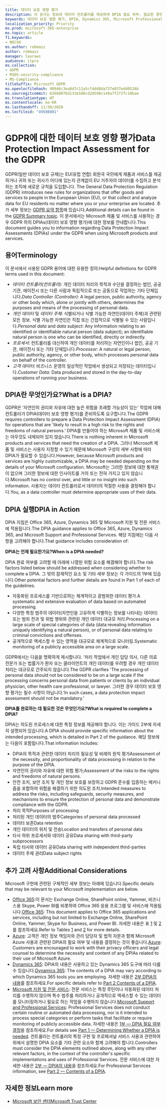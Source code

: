 ```yaml
---
title: 데이터 보호 영향 평가
description: 이 문서는 정보와 데이터 컨트롤러를 제공하여 DPIA 필요 여부, 필요한 경우 포함할 세부 사항을 결정할 수 있도록 지원합니다.
keywords: 데이터 보호 영향 평가, DPIA, Dynamics 365, Microsoft Professional Services, Microsoft 365, Microsoft 365 설명서, GDPR
localization_priority: Priority
ms.prod: microsoft-365-enterprise
ms.topic: article
f1.keywords:
- NOCSH
ms.author: robmazz
author: robmazz
manager: laurawi
audience: itpro
ms.collection:
- GDPR
- M365-security-compliance
- MS-Compliance
titleSuffix: Microsoft GDPR
ms.openlocfilehash: 40946c3ea8d7c11a5cfddd8da737e037edd0526b
ms.sourcegitcommit: 626b0076d133e588cd28598c149a7f272fc18bae
ms.translationtype: HT
ms.contentlocale: ko-KR
ms.lasthandoff: 11/30/2020
ms.locfileid: "49508801"
---
```

# <a name="data-protection-impact-assessment-for-the-gdpr"></a><span data-ttu-id="3331c-104">GDPR에 대한 데이터 보호 영향 평가</span><span class="sxs-lookup"><span data-stu-id="3331c-104">Data Protection Impact Assessment for the GDPR</span></span>

<span data-ttu-id="3331c-105">GDPR(일반 데이터 보호 규제)는 EU(유럽 연합) 회원국 국민에게 제품과 서비스를 제공하거나 귀하 또는 귀사가 어디에 있는지 관계없이 EU 거주자의 데이터를 수집하고 분석하는 조직에 새로운 규칙을 도입합니다. </span><span class="sxs-lookup"><span data-stu-id="3331c-105">The General Data Protection Regulation (GDPR) introduces new rules for organizations that offer goods and services to people in the European Union (EU), or that collect and analyze data for EU residents no matter where you or your enterprise are located.</span></span> <span data-ttu-id="3331c-106">추가 세부 정보는 [GDPR 요약 항목](gdpr.md)에 있습니다.</span><span class="sxs-lookup"><span data-stu-id="3331c-106">Additional details can be found in the [GDPR Summary topic](gdpr.md).</span></span> <span data-ttu-id="3331c-107">이 문서에서는 Microsoft 제품 및 서비스를 사용하는 경우 GDPR 하의 DPIAs(데이터 보호 영향 평가)에 대한 정보를 안내합니다.</span><span class="sxs-lookup"><span data-stu-id="3331c-107">This document guides you to information regarding Data Protection Impact Assessments (DPIAs) under the GDPR when using Microsoft products and services.</span></span>

## <a name="terminology"></a><span data-ttu-id="3331c-108">용어</span><span class="sxs-lookup"><span data-stu-id="3331c-108">Terminology</span></span>

<span data-ttu-id="3331c-109">이 문서에서 사용된 GDPR 용어에 대한 유용한 정의:</span><span class="sxs-lookup"><span data-stu-id="3331c-109">Helpful definitions for GDPR terms used in this document:</span></span>

- <span data-ttu-id="3331c-110">*데이터 컨트롤러(컨트롤러)*: 개인 데이터 처리의 목적과 수단을 결정하는 법인, 공공 기관, 에이전시 또는 다른 사람과 독립적으로 또는 공동으로 작업하는 기타 단체입니다.</span><span class="sxs-lookup"><span data-stu-id="3331c-110">*Data Controller (Controller)*: A legal person, public authority, agency or other body which, alone or jointly with others, determines the purposes and means of the processing of personal data.</span></span>  
- <span data-ttu-id="3331c-111">*개인 데이터* 및 *데이터 주체*: 식별되거나 식별 가능한 자연인(데이터 주체)과 관련된 모든 정보. 식별 가능한 자연인은 직접 또는 간접적으로 식별될 수 있는 사람입니다.</span><span class="sxs-lookup"><span data-stu-id="3331c-111">*Personal data* and *data subject*: Any information relating to an identified or identifiable natural person (data subject); an identifiable natural person is one who can be identified, directly or indirectly.</span></span>  
- <span data-ttu-id="3331c-112">*프로세서*: 컨트롤러를 대신하여 개인 데이터를 처리하는 자연인이나 법인, 공공 기관, 에이전시 또는 기타 단체입니다.</span><span class="sxs-lookup"><span data-stu-id="3331c-112">*Processor*: A natural or legal person, public authority, agency, or other body, which processes personal data on behalf of the controller.</span></span>  
- <span data-ttu-id="3331c-113">*고객 데이터*: 비즈니스 운영의 일상적인 작업에서 생성되고 저장되는 데이터입니다.</span><span class="sxs-lookup"><span data-stu-id="3331c-113">*Customer Data*: Data produced and stored in the day-to-day operations of running your business.</span></span>

## <a name="what-is-a-dpia"></a><span data-ttu-id="3331c-114">DPIA란 무엇인가요?</span><span class="sxs-lookup"><span data-stu-id="3331c-114">What is a DPIA?</span></span>

<span data-ttu-id="3331c-115">GDPR은 ‘자연인의 권리와 자유에 대한 높은 위험을 초래할 가능성이 있는’ 작업에 대해 컨트롤러가 DPIA(데이터 보호 영향 평가)를 준비하도록 요구합니다.</span><span class="sxs-lookup"><span data-stu-id="3331c-115">The GDPR requires controllers to prepare a Data Protection Impact Assessment (DPIA) for operations that are 'likely to result in a high risk to the rights and freedoms of natural persons.'</span></span> <span data-ttu-id="3331c-116">DPIA를 만들어야 하는 Microsoft 제품 및 서비스에는 아무것도 내제되어 있지 않습니다.</span><span class="sxs-lookup"><span data-stu-id="3331c-116">There is nothing inherent in Microsoft products and services that need the creation of a DPIA.</span></span> <span data-ttu-id="3331c-117">그러나 Microsoft 제품 및 서비스는 사용자 지정할 수 있기 때문에 Microsoft 구성의 세부 사항에 따라 DPIA가 필요할 수 있습니다.</span><span class="sxs-lookup"><span data-stu-id="3331c-117">However, because Microsoft products and services are highly customizable, a DPIA may be needed depending on the details of your Microsoft configuration.</span></span> <span data-ttu-id="3331c-118">Microsoft는 그러한 정보에 대한 통제권이 없으며 그러한 정보에 대한 인사이트를 거의 또는 전혀 가지고 있지 않습니다.</span><span class="sxs-lookup"><span data-stu-id="3331c-118">Microsoft has no control over, and little or no insight into such information.</span></span> <span data-ttu-id="3331c-119">사용자는 데이터 컨트롤러로서 데이터의 적절한 사용을 결정해야 합니다.</span><span class="sxs-lookup"><span data-stu-id="3331c-119">You, as a data controller must determine appropriate uses of their data.</span></span>

## <a name="dpia-in-action"></a><span data-ttu-id="3331c-120">DPIA 실행</span><span class="sxs-lookup"><span data-stu-id="3331c-120">DPIA in Action</span></span>

<span data-ttu-id="3331c-121">DPIA 지침은 Office 365, Azure, Dynamics 365 및 Microsoft 지원 및 전문 서비스에 적용됩니다.</span><span class="sxs-lookup"><span data-stu-id="3331c-121">The DPIA guidance applies to Office 365, Azure, Dynamics 365, and Microsoft Support and Professional Services.</span></span> <span data-ttu-id="3331c-122">해당 지침에는 다음 사항을 고려해야 합니다.</span><span class="sxs-lookup"><span data-stu-id="3331c-122">That guidance includes consideration of:</span></span>

<span data-ttu-id="3331c-123">**DPIA는 언제 필요한가요?**</span><span class="sxs-lookup"><span data-stu-id="3331c-123">**When is a DPIA needed?**</span></span>

<span data-ttu-id="3331c-124">DPIA 완료 여부를 고려할 때 아래에 나열된 위험 요소를 해결해야 합니다.</span><span class="sxs-lookup"><span data-stu-id="3331c-124">The risk factors listed below should be addressed when considering whether to complete a DPIA.</span></span> <span data-ttu-id="3331c-125">그 밖의 잠재적인 요소 및 기타 세부 정보는 각 가이드의 1부에 있습니다.</span><span class="sxs-lookup"><span data-stu-id="3331c-125">Other potential factors and further details are found in Part 1 of each of the guidelines.</span></span>  

- <span data-ttu-id="3331c-126">자동화된 프로세스를 기반으로하는 체계적이고 광범위한 데이터 평가.</span><span class="sxs-lookup"><span data-stu-id="3331c-126">A systematic and extensive evaluation of data based on automated processing.</span></span>  
- <span data-ttu-id="3331c-127">다양한 특정 범주의 데이터(자연인을 고유하게 식별하는 정보를 나타내는 데이터) 또는 범죄 전과 및 위법 행위와 관련된 개인 데이터 대규모 처리.</span><span class="sxs-lookup"><span data-stu-id="3331c-127">Processing on a large scale of special categories of data (data revealing information uniquely identifying a natural person), or of personal data relating to criminal convictions and offenses.</span></span>
- <span data-ttu-id="3331c-128">공개적으로 액세스할 수 있는 영역을 대규모로 체계적으로 모니터링.</span><span class="sxs-lookup"><span data-stu-id="3331c-128">Systematic monitoring of a publicly accessible area on a large scale.</span></span>

<span data-ttu-id="3331c-129">GDPR에서는 다음을 명확하게 제시합니다. ‘처리 작업에서 개인 담당 의사, 다른 의료 전문가 또는 법률가가 환자 또는 클라이언트의 개인 데이터를 우려할 경우 개인 데이터 처리는 대규모로 간주되지 않습니다.</span><span class="sxs-lookup"><span data-stu-id="3331c-129">The GDPR clarifies 'The processing of personal data should not be considered to be on a large scale if the processing concerns personal data from patients or clients by an individual physician, other health care professional, or lawyer.</span></span> <span data-ttu-id="3331c-130">그러한 경우 데이터 보호 영향 평가는 필수 사항이 아닙니다.’</span><span class="sxs-lookup"><span data-stu-id="3331c-130">In such cases, a data protection impact assessment should not be mandatory.'</span></span>

<span data-ttu-id="3331c-131">**DPIA를 완료하는 데 필요한 것은 무엇인가요?**</span><span class="sxs-lookup"><span data-stu-id="3331c-131">**What is required to complete a DPIA?**</span></span>

<span data-ttu-id="3331c-132">DPIA는 의도된 프로세스에 대한 특정 정보를 제공해야 합니다. 이는 가이드 2부에 자세히 설명되어 있습니다.</span><span class="sxs-lookup"><span data-stu-id="3331c-132">A DPIA should provide specific information about the intended processing, which is detailed in Part 2 of the guidance.</span></span> <span data-ttu-id="3331c-133">해당 정보에는 다음이 포함됩니다.</span><span class="sxs-lookup"><span data-stu-id="3331c-133">That information includes:</span></span>

- <span data-ttu-id="3331c-134">DPIA의 목적과 관련한 데이터 처리의 필요성 및 비례의 원칙 평가</span><span class="sxs-lookup"><span data-stu-id="3331c-134">Assessment of the necessity, and proportionality of data processing in relation to the purpose of the DPIA.</span></span>  
- <span data-ttu-id="3331c-135">자연인의 권리와 자유에 대한 위험 평가;</span><span class="sxs-lookup"><span data-stu-id="3331c-135">Assessment of the risks to the rights and freedoms of natural persons.</span></span>
- <span data-ttu-id="3331c-136">안전 조치, 보안 조치 및 개인 정보 보호를 보장하고 GDPR 준수를 입증하는 메커니즘을 포함하여 위험을 해결하기 위한 의도된 조치.</span><span class="sxs-lookup"><span data-stu-id="3331c-136">Intended measures to address the risks, including safeguards, security measures, and mechanisms to ensure the protection of personal data and demonstrate compliance with the GDPR.</span></span>
- <span data-ttu-id="3331c-137">처리 목적</span><span class="sxs-lookup"><span data-stu-id="3331c-137">Purposes of processing</span></span>  
- <span data-ttu-id="3331c-138">처리된 개인 데이터의 범주</span><span class="sxs-lookup"><span data-stu-id="3331c-138">Categories of personal data processed</span></span>  
- <span data-ttu-id="3331c-139">데이터 보존</span><span class="sxs-lookup"><span data-stu-id="3331c-139">Data retention</span></span>  
- <span data-ttu-id="3331c-140">개인 데이터의 위치 및 전송</span><span class="sxs-lookup"><span data-stu-id="3331c-140">Location and transfers of personal data</span></span>  
- <span data-ttu-id="3331c-141">타사 하위 프로세서와 데이터 공유</span><span class="sxs-lookup"><span data-stu-id="3331c-141">Data sharing with third-party subprocessors</span></span>  
- <span data-ttu-id="3331c-142">독립 타사와 데이터 공유</span><span class="sxs-lookup"><span data-stu-id="3331c-142">Data sharing with independent third-parties</span></span>  
- <span data-ttu-id="3331c-143">데이터 주체 권리</span><span class="sxs-lookup"><span data-stu-id="3331c-143">Data subject rights</span></span>

## <a name="additional-considerations"></a><span data-ttu-id="3331c-144">추가 고려 사항</span><span class="sxs-lookup"><span data-stu-id="3331c-144">Additional Considerations</span></span>

<span data-ttu-id="3331c-145">Microsoft 구현에 관련된 구체적인 세부 정보는 아래에 있습니다.</span><span class="sxs-lookup"><span data-stu-id="3331c-145">Specific details that may be relevant to your Microsoft implementation are below.</span></span>

- <span data-ttu-id="3331c-146">[Office 365](gdpr-dpia-office365.md):이 문서는 Exchange Online, SharePoint online, Yammer, 비즈니스용 Skype, Power BI를 비롯하여 Office 365 응용 프로그램 및 서비스에 적용됩니다.</span><span class="sxs-lookup"><span data-stu-id="3331c-146">[Office 365](gdpr-dpia-office365.md): This document applies to Office 365 applications and services, including but not limited to Exchange Online, SharePoint Online, Yammer, Skype for Business, and Power BI.</span></span> <span data-ttu-id="3331c-147">자세한 내용은 표 [1](https://docs.microsoft.com/microsoft-365/compliance/gdpr-dpia-office365#part-1--determining-whether-a-dpia-is-needed) 및 [2](https://docs.microsoft.com/microsoft-365/compliance/gdpr-dpia-office365#part-2--contents-of-a-dpia) 를 참조하세요.</span><span class="sxs-lookup"><span data-stu-id="3331c-147">Refer to Tables [1](https://docs.microsoft.com/microsoft-365/compliance/gdpr-dpia-office365#part-1--determining-whether-a-dpia-is-needed) and [2](https://docs.microsoft.com/microsoft-365/compliance/gdpr-dpia-office365#part-2--contents-of-a-dpia) for more details.</span></span>  
- <span data-ttu-id="3331c-148">[Azure](gdpr-dpia-azure.md): 고객은 개인 정보 책임자와 관리 담당자 및 법적 자문과 함께 Microsoft Azure 사용과 관련된 DPIA의 필요 여부 및 내용을 결정하는 것이 좋습니다.</span><span class="sxs-lookup"><span data-stu-id="3331c-148">[Azure](gdpr-dpia-azure.md): Customers are encouraged to work with their privacy officers and legal counsel to determine the necessity and content of any DPIAs related to their use of Microsoft Azure.</span></span>  
- <span data-ttu-id="3331c-149">[Dynamics 365](gdpr-dpia-dynamics.md): DPIA의 내용은 사용하고 있는 Dynamics 365 도구에 따라 다를 수 있습니다.</span><span class="sxs-lookup"><span data-stu-id="3331c-149">[Dynamics 365](gdpr-dpia-dynamics.md): The contents of a DPIA may vary according to which Dynamics 365 tools you are employing.</span></span> <span data-ttu-id="3331c-150">자세한 내용은 [2부 DPIA의 내용](https://docs.microsoft.com/microsoft-365/compliance/gdpr-dpia-dynamics#part-2--contents-of-a-dpia)를 참조하세요.</span><span class="sxs-lookup"><span data-stu-id="3331c-150">For specific details refer to [Part 2 Contents of a DPIA](https://docs.microsoft.com/microsoft-365/compliance/gdpr-dpia-dynamics#part-2--contents-of-a-dpia).</span></span>
- <span data-ttu-id="3331c-151">[Microsoft 지원 및 전문 서비스](gdpr-dpia-prof-services.md): 전문 서비스는 특정 루틴이나 자동화된 데이터 처리를 수행하지 않으며 특수 범주를 처리하거나 공개적으로 액세스할 수 있는 데이터를 모니터링하거나 필요로 하는 작업을 수행하지 않습니다.</span><span class="sxs-lookup"><span data-stu-id="3331c-151">[Microsoft Support and Professional Services](gdpr-dpia-prof-services.md): Professional Services does not conduct certain routine or automated data processing, nor is it intended to process special categories or perform tasks that facilitate or require monitoring of publicly accessible data.</span></span> <span data-ttu-id="3331c-152">자세한 내용은 [1부 — DPIA 필요 여부 결정](https://docs.microsoft.com/microsoft-365/compliance/gdpr-dpia-prof-services#part-1--determining-whether-a-dpia-is-needed)을 참조하세요.</span><span class="sxs-lookup"><span data-stu-id="3331c-152">For details see [Part 1 — Determining Whether a DPIA is needed](https://docs.microsoft.com/microsoft-365/compliance/gdpr-dpia-prof-services#part-1--determining-whether-a-dpia-is-needed).</span></span> <span data-ttu-id="3331c-153">컨트롤러는 컨트롤러의 특정 구현 및 프로페셔널 서비스 사용과 관련하여 위에서 설명한 DPIA 요소를 기타 관련 요소와 함께 고려해야 합니다.</span><span class="sxs-lookup"><span data-stu-id="3331c-153">Controllers must consider the DPIA elements outlined above, along with any other relevant factors, in the context of the controller's specific implementations and uses of Professional Services.</span></span> <span data-ttu-id="3331c-154">전문 서비스에 대한 자세한 내용은 [2부 — DPIA의 내용](https://docs.microsoft.com/microsoft-365/compliance/gdpr-dpia-prof-services#part-2--contents-of-a-dpia)을 참조하세요.</span><span class="sxs-lookup"><span data-stu-id="3331c-154">For Professional Services information, see [Part 2 — Contents of a DPIA](https://docs.microsoft.com/microsoft-365/compliance/gdpr-dpia-prof-services#part-2--contents-of-a-dpia).</span></span>

## <a name="learn-more"></a><span data-ttu-id="3331c-155">자세한 정보</span><span class="sxs-lookup"><span data-stu-id="3331c-155">Learn more</span></span>

- [<span data-ttu-id="3331c-156">Microsoft 보안 센터</span><span class="sxs-lookup"><span data-stu-id="3331c-156">Microsoft Trust Center</span></span>](https://www.microsoft.com/trust-center/privacy/gdpr-overview)
